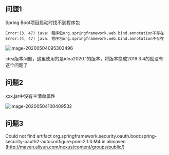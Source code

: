 

## 问题1

Spring Boot项目启动时找不到程序包

```
Error:(3, 47) java: 程序包org.springframework.web.bind.annotation不存在
Error:(4, 47) java: 程序包org.springframework.web.bind.annotation不存在
```

![image-20200504095303496](https://gitee.com/AlanLee97/assert/raw/master/note_images/image-20200504095303496.png)

idea版本问题，这里使用的是idea2020.1的版本，将版本换成2019.3.4的就没有这个问题了

## 问题2

xxx.jar中没有主清单属性

![image-20200504100409532](https://gitee.com/AlanLee97/assert/raw/master/note_images/image-20200504100409532.png)





## 问题3

Could not find artifact org.springframework.security.oauth.boot:spring-security-oauth2-autoconfigure:pom:2.1.0.M4 in alimaven (http://maven.aliyun.com/nexus/content/groups/public/)
